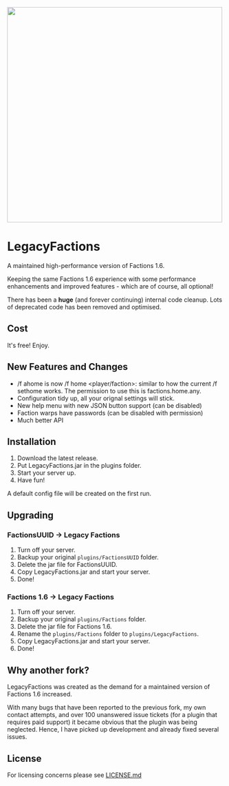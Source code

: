 <img src="https://raw.githubusercontent.com/redstone/LegacyFactions/master/media/legacyfactions.png" width="500">

# LegacyFactions
A maintained high-performance version of Factions 1.6.

Keeping the same Factions 1.6 experience with some performance enhancements and improved features - which are of course, all optional!

There has been a **huge** (and forever continuing) internal code cleanup. Lots of deprecated code has been removed and optimised. 

## Cost
It's free! Enjoy.

## New Features and Changes
* /f ahome is now /f home <name> <player/faction>: similar to how the current /f sethome works. The permission to use this is factions.home.any.
* Configuration tidy up, all your orignal settings will stick.
* New help menu with new JSON button support (can be disabled)
* Faction warps have passwords (can be disabled with permission)
* Much better API

## Installation
1. Download the latest release.
2. Put LegacyFactions.jar in the plugins folder.
3. Start your server up.
4. Have fun!

A default config file will be created on the first run.

## Upgrading
### FactionsUUID -> Legacy Factions
1) Turn off your server.
2) Backup your original `plugins/FactionsUUID` folder.
3) Delete the jar file for FactionsUUID.
4) Copy LegacyFactions.jar and start your server.
5) Done!

### Factions 1.6 -> Legacy Factions
1) Turn off your server.
2) Backup your original `plugins/Factions` folder.
3) Delete the jar file for Factions 1.6.
4) Rename the `plugins/Factions` folder to `plugins/LegacyFactions`.
5) Copy LegacyFactions.jar and start your server.
6) Done!

## Why another fork?
LegacyFactions was created as the demand for a maintained version of Factions 1.6 increased.

With many bugs that have been reported to the previous fork, my own contact attempts, and over 100 unanswered issue tickets (for a plugin that requires paid support) it became obvious that the plugin was being neglected. Hence, I have picked up development and already fixed several issues.

## License
For licensing concerns please see [LICENSE.md](LICENSE.md)
